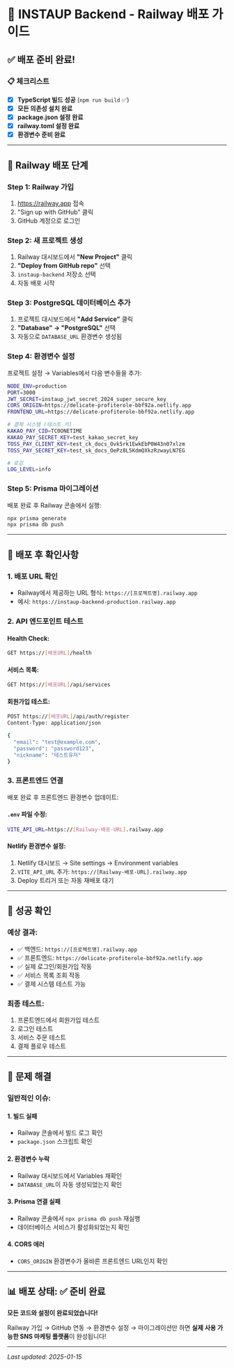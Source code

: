 # 🚀 INSTAUP Backend - Railway 배포 가이드

## ✅ 배포 준비 완료!

### 📋 체크리스트
- [x] **TypeScript 빌드 성공** (`npm run build` ✅)
- [x] **모든 의존성 설치 완료**
- [x] **package.json 설정 완료**
- [x] **railway.toml 설정 완료**
- [x] **환경변수 준비 완료**

---

## 🎯 Railway 배포 단계

### **Step 1: Railway 가입**
1. https://railway.app 접속
2. "Sign up with GitHub" 클릭
3. GitHub 계정으로 로그인

### **Step 2: 새 프로젝트 생성**
1. Railway 대시보드에서 **"New Project"** 클릭
2. **"Deploy from GitHub repo"** 선택
3. `instaup-backend` 저장소 선택
4. 자동 배포 시작

### **Step 3: PostgreSQL 데이터베이스 추가**
1. 프로젝트 대시보드에서 **"Add Service"** 클릭
2. **"Database" → "PostgreSQL"** 선택
3. 자동으로 `DATABASE_URL` 환경변수 생성됨

### **Step 4: 환경변수 설정**
프로젝트 설정 → Variables에서 다음 변수들을 추가:

```bash
NODE_ENV=production
PORT=3000
JWT_SECRET=instaup_jwt_secret_2024_super_secure_key
CORS_ORIGIN=https://delicate-profiterole-bbf92a.netlify.app
FRONTEND_URL=https://delicate-profiterole-bbf92a.netlify.app

# 결제 시스템 (테스트 키)
KAKAO_PAY_CID=TC0ONETIME
KAKAO_PAY_SECRET_KEY=test_kakao_secret_key
TOSS_PAY_CLIENT_KEY=test_ck_docs_Ovk5rk1EwkEbP0W43n07xlzm
TOSS_PAY_SECRET_KEY=test_sk_docs_OePz8L5KdmQXkzRzwayLN7EG

# 로깅
LOG_LEVEL=info
```

### **Step 5: Prisma 마이그레이션**
배포 완료 후 Railway 콘솔에서 실행:
```bash
npx prisma generate
npx prisma db push
```

---

## 🔧 배포 후 확인사항

### **1. 배포 URL 확인**
- Railway에서 제공하는 URL 형식: `https://[프로젝트명].railway.app`
- 예시: `https://instaup-backend-production.railway.app`

### **2. API 엔드포인트 테스트**

#### Health Check:
```bash
GET https://[배포URL]/health
```

#### 서비스 목록:
```bash
GET https://[배포URL]/api/services
```

#### 회원가입 테스트:
```bash
POST https://[배포URL]/api/auth/register
Content-Type: application/json

{
  "email": "test@example.com",
  "password": "password123",
  "nickname": "테스트유저"
}
```

### **3. 프론트엔드 연결**
배포 완료 후 프론트엔드 환경변수 업데이트:

#### `.env` 파일 수정:
```bash
VITE_API_URL=https://[Railway-배포-URL].railway.app
```

#### Netlify 환경변수 설정:
1. Netlify 대시보드 → Site settings → Environment variables
2. `VITE_API_URL` 추가: `https://[Railway-배포-URL].railway.app`
3. Deploy 트리거 또는 자동 재배포 대기

---

## 🎉 성공 확인

### **예상 결과:**
- ✅ 백엔드: `https://[프로젝트명].railway.app`
- ✅ 프론트엔드: `https://delicate-profiterole-bbf92a.netlify.app`
- ✅ 실제 로그인/회원가입 작동
- ✅ 서비스 목록 조회 작동
- ✅ 결제 시스템 테스트 가능

### **최종 테스트:**
1. 프론트엔드에서 회원가입 테스트
2. 로그인 테스트
3. 서비스 주문 테스트
4. 결제 플로우 테스트

---

## 🚨 문제 해결

### **일반적인 이슈:**

#### 1. 빌드 실패
- Railway 콘솔에서 빌드 로그 확인
- `package.json` 스크립트 확인

#### 2. 환경변수 누락
- Railway 대시보드에서 Variables 재확인
- `DATABASE_URL`이 자동 생성되었는지 확인

#### 3. Prisma 연결 실패
- Railway 콘솔에서 `npx prisma db push` 재실행
- 데이터베이스 서비스가 활성화되었는지 확인

#### 4. CORS 에러
- `CORS_ORIGIN` 환경변수가 올바른 프론트엔드 URL인지 확인

---

## 📊 배포 상태: ✅ 준비 완료

**모든 코드와 설정이 완료되었습니다!**

Railway 가입 → GitHub 연동 → 환경변수 설정 → 마이그레이션만 하면
**실제 사용 가능한 SNS 마케팅 플랫폼**이 완성됩니다!

---

*Last updated: 2025-01-15*
